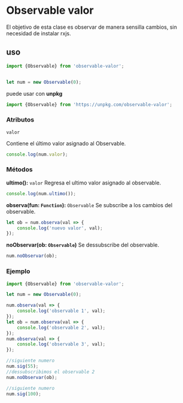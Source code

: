 # Observable valor

El objetivo de esta clase es observar de manera sensilla cambios, sin necesidad de instalar rxjs.

## uso

```js
import {Observable} from 'observable-valor';


let num = new Observable(0);
```

puede usar con **unpkg**
```js
import {Observable} from 'https://unpkg.com/observable-valor';
```

### Atributos

`valor`

Contiene el último valor asignado al Observable.

```js
console.log(num.valor);
```

### Métodos

**ultimo():** `valor`
Regresa el ultimo valor asignado al observable.
```js
console.log(num.ultimo());
```
**observa(fun: `Function`):** `Observable`
Se subscribe a los cambios del observable.
```js
let ob = num.observa(val => {
    console.log('nuevo valor', val);
});
```
**noObservar(ob: `Observable`)** 
Se dessubscribe del observable.
```js
num.noObservar(ob);
```


### Ejemplo

```js
import {Observable} from 'observable-valor';

let num = new Observable(0);

num.observa(val => {
    console.log('observable 1', val);
});
let ob = num.observa(val => {
    console.log('observable 2', val);
});
num.observa(val => {
    console.log('observable 3', val);
});

//siguiente numero
num.sig(55);
//dessubscribimos el observable 2
num.noObservar(ob);

//siguiente numero
num.sig(100);

```